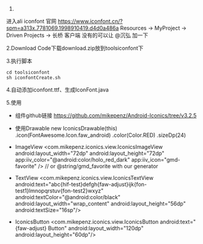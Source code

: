 1.
进入ali iconfont 官网 https://www.iconfont.cn/?spm=a313x.7781069.1998910419.d4d0a486a
Resources -> MyProject -> Driven Projects -> 长桥 客户端
没有的可以让 @沉弘 加一下

2.Download Code下载download.zip放到toolsiconfont下

3.执行脚本
```
cd toolsiconfont
sh iconfontCreate.sh
```
4.自动添加iconfont.ttf、生成IconFont.java

5.使用
- 组件github链接 https://github.com/mikepenz/Android-Iconics/tree/v3.2.5
- 使用Drawable
new IconicsDrawable(this)
    .icon(FontAwesome.Icon.faw_android)
    .color(Color.RED)
    .sizeDp(24)

- ImageView
<com.mikepenz.iconics.view.IconicsImageView
      android:layout_width="72dp"
      android:layout_height="72dp"
      app:iiv_color="@android:color/holo_red_dark"
      app:iiv_icon="gmd-favorite" />  // or @string/gmd_favorite with our generator

- TextView
<com.mikepenz.iconics.view.IconicsTextView
        android:text="abc{hif-test}defgh{faw-adjust}ijk{fon-test1}lmnopqrstuv{fon-test2}wxyz"
        android:textColor="@android:color/black"
        android:layout_width="wrap_content"
        android:layout_height="56dp"
        android:textSize="16sp"/>

- IconicsButton
<com.mikepenz.iconics.view.IconicsButton
        android:text="{faw-adjust} Button"
        android:layout_width="120dp"
        android:layout_height="60dp"/>